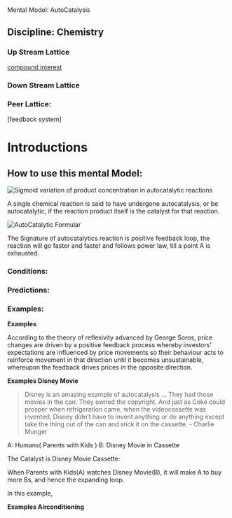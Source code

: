 #
Mental Model: AutoCatalysis

## Discipline: Chemistry

### Up Stream Lattice

[compound interest](http://www.rationalpov.com/mental-modeldiscipline-mathematics-2/)

### Down Stream Lattice

### Peer Lattice:

[feedback system]

# Introductions

## How to use this mental Model:

![Sigmoid variation of product concentration in autocatalytic reactions](https://upload.wikimedia.org/wikipedia/commons/5/55/Sigmoid_curve_for_an_autocatalytical_reaction.jpg)


A single chemical reaction is said to have undergone autocatalysis, or be autocatalytic, if the reaction product itself is the catalyst for that reaction.

![AutoCatalytic Formular](https://upload.wikimedia.org/math/f/2/1/f21663a5fc9d1dc7e51337b52223f48c.png)

The Signature of autocatalytics reaction is positive feedback loop, the reaction will go faster and faster and follows power law, till a point A is exhausted.



### Conditions:

### Predictions:

### Examples:

**Examples**

According to the theory of reflexivity advanced by George Soros, price changes are driven by a positive feedback process whereby investors' expectations are influenced by price movements so their behaviour acts to reinforce movement in that direction until it becomes unsustainable, whereupon the feedback drives prices in the opposite direction.


**Examples Disney Movie**

> Disney is an amazing example of autocatalysis … They had those movies in the can. They owned the copyright. And just as Coke could prosper when refrigeration came, when the videocassette was invented, Disney didn’t have to invent anything or do anything except take the thing out of the can and stick it on the cassette. - Charlie Munger

A: Humans( Parents with Kids )
B: Disney Movie in Cassette

The Catalyst is Disney Movie Cassette:

When Parents with Kids(A) watches Disney Movie(B), it will make A to buy more Bs, and hence the expanding loop.


In this example,

**Examples Airconditioning**

